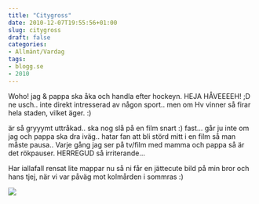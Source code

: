 ```yaml
---
title: "Citygross"
date: 2010-12-07T19:55:56+01:00
slug: citygross
draft: false
categories:
- Allmänt/Vardag
tags:
- blogg.se
- 2010
---
```

Woho! jag & pappa ska åka och handla efter hockeyn. HEJA HÅVEEEEH! ;D ne usch.. inte direkt intresserad av någon sport.. men om Hv vinner så firar hela staden, vilket äger. :)  
  
är så gryyymt uttråkad.. ska nog slå på en film snart :) fast... går ju inte om jag och pappa ska dra iväg.. hatar fan att bli störd mitt i en film så man måste pausa.. Varje gång jag ser på tv/film med mamma och pappa så är det rökpauser. HERREGUD så irriterande...  
  
  
Har iallafall rensat lite mappar nu så ni får en jättecute bild på min bror och hans tjej, när vi var påväg mot kolmården i sommras :)  
  
![](/assets/images/blogg.se/dsc05403_120640496.jpg)
